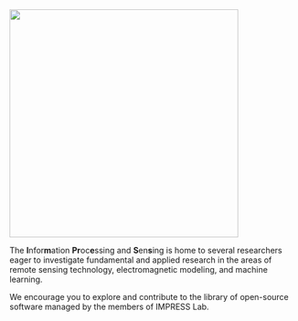 <img src="http://impress.ece.msstate.edu/logo_impress.png" width="400">

The **I**nfor**m**ation **Pr**oc**e**ssing and **S**en**s**ing is home to several researchers eager to investigate fundamental and applied research in the areas of remote sensing technology, electromagnetic modeling, and machine learning. 

We encourage you to explore and contribute to the library of open-source software managed by the members of IMPRESS Lab.
